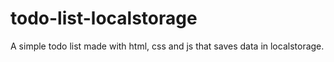 # todo-list-localstorage
A simple todo list made with html, css and js that saves data in localstorage.
